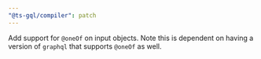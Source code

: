 ```yaml
---
"@ts-gql/compiler": patch
---
```


Add support for `@oneOf` on input objects. Note this is dependent on having a version of `graphql` that supports `@oneOf` as well.
